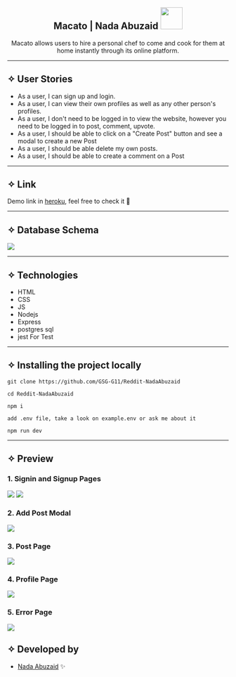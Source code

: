 <div align="center"><h2> Macato | Nada Abuzaid <img src="https://media.giphy.com/media/mGcNjsfWAjY5AEZNw6/giphy.gif" width="50"></h2>

  <allows align="center" width='25'>Macato allows users to hire a personal chef to come and cook for them at home instantly through its online platform.

</p>
</div>
<hr>

## ✧ User Stories
- As a user, I can sign up and login.
- As a user, I can view their own profiles as well as any other person's profiles.
- As a user, I don't need to be logged in to view the website, however you need to be logged in to post, comment, upvote.
- As a user, I should be able to click on a "Create Post" button and see a modal to create a new Post
- As a user, I should be able delete my own posts.
- As a user, I should be able to create a comment on a Post
<hr>

## ✧ Link
Demo link in [heroku](https://reddit-nadaabuzaid.herokuapp.com/), feel free to check it 🤍 

<hr>

## ✧ Database Schema
<img src="https://d.top4top.io/p_2280hmj5j1.png">
<hr>

## ✧ Technologies
- HTML
- CSS
- JS
- Nodejs
- Express
- postgres sql
- jest For Test

<hr>

## ✧ Installing the project locally
``` git clone https://github.com/GSG-G11/Reddit-NadaAbuzaid ```

``` cd Reddit-NadaAbuzaid ```

``` npm i ```

``` add .env file, take a look on example.env or ask me about it ```

``` npm run dev ```

<hr>

## ✧ Preview

### 1. Signin and Signup Pages

<img src='https://b.top4top.io/p_2280dmehs1.png'>
<img src='https://c.top4top.io/p_2280q3p4e2.png'>

### 2. Add Post Modal

<img src='https://d.top4top.io/p_22809x7ac3.png'>

### 3. Post Page
<img src='https://e.top4top.io/p_2280voeh82.png'>

### 4. Profile Page
<img src='https://d.top4top.io/p_2280014u71.png'>


### 5. Error Page

<img src='https://j.top4top.io/p_22803wlis1.png'>

## ✧ Developed by
- [Nada Abuzaid](https://github.com/nada-abuzaid) ✨
